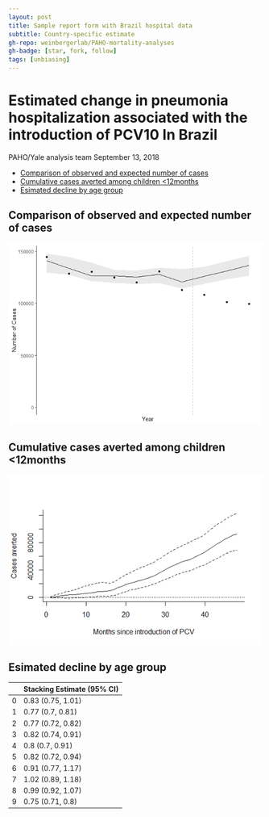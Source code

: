 ```yaml
---
layout: post
title: Sample report form with Brazil hospital data
subtitle: Country-specific estimate
gh-repo: weinbergerlab/PAHO-mortality-analyses
gh-badge: [star, fork, follow]
tags: [unbiasing]
---
```


Estimated change in pneumonia hospitalization associated with the introduction of PCV10 In Brazil
================
PAHO/Yale analysis team
September 13, 2018

-   [Comparison of observed and expected number of cases](#comparison-of-observed-and-expected-number-of-cases)
-   [Cumulative cases averted among children &lt;12months](#cumulative-cases-averted-among-children-12months)
-   [Esimated decline by age group](#esimated-decline-by-age-group)

Comparison of observed and expected number of cases
---------------------------------------------------

![](2018-09-13-report_for_countries_files/figure-markdown_github/unnamed-chunk-2-1.png)

Cumulative cases averted among children &lt;12months
----------------------------------------------------

![](2018-09-13-report_for_countries_files/figure-markdown_github/unnamed-chunk-3-1.png)

Esimated decline by age group
-----------------------------

|     | Stacking Estimate (95% CI) |
|-----|:---------------------------|
| 0   | 0.83 (0.75, 1.01)          |
| 1   | 0.77 (0.7, 0.81)           |
| 2   | 0.77 (0.72, 0.82)          |
| 3   | 0.82 (0.74, 0.91)          |
| 4   | 0.8 (0.7, 0.91)            |
| 5   | 0.82 (0.72, 0.94)          |
| 6   | 0.91 (0.77, 1.17)          |
| 7   | 1.02 (0.89, 1.18)          |
| 8   | 0.99 (0.92, 1.07)          |
| 9   | 0.75 (0.71, 0.8)           |
